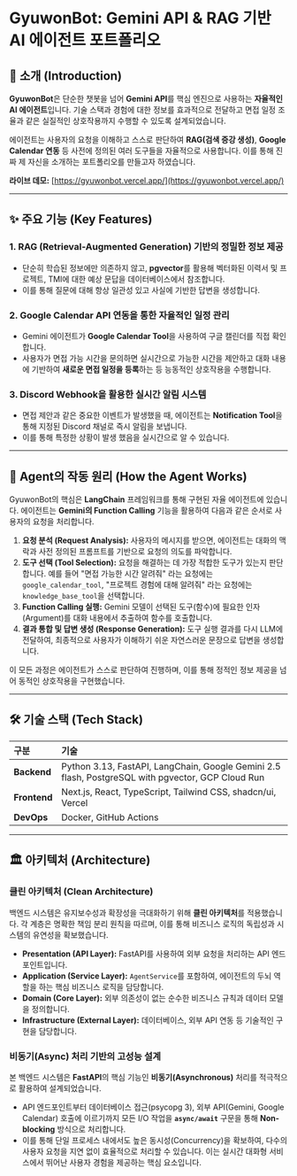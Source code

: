 # GyuwonBot: Gemini API & RAG 기반 AI 에이전트 포트폴리오

## 📖 소개 (Introduction)

**GyuwonBot**은 단순한 챗봇을 넘어 **Gemini API**를 핵심 엔진으로 사용하는 **자율적인 AI 에이전트**입니다. 기술 스택과 경험에 대한 정보를 효과적으로 전달하고 면접 일정 조율과 같은 실질적인 상호작용까지 수행할 수 있도록 설계되었습니다. 

에이전트는 사용자의 요청을 이해하고 스스로 판단하여 **RAG(검색 증강 생성)**, **Google Calendar 연동** 등 사전에 정의된 여러 도구들을 자율적으로 사용합니다. 이를 통해 진짜 제 자신을 소개하는 포트폴리오를 만들고자 하였습니다.

**라이브 데모:** [https://gyuwonbot.vercel.app/](https://gyuwonbot.vercel.app/)

---

## ✨ 주요 기능 (Key Features)

### 1. RAG (Retrieval-Augmented Generation) 기반의 정밀한 정보 제공

*   단순히 학습된 정보에만 의존하지 않고, **pgvector**를 활용해 벡터화된 이력서 및 프로젝트, TMI에 대한 예상 문답을 데이터베이스에서 참조합니다.
*   이를 통해 질문에 대해 항상 일관성 있고 사실에 기반한 답변을 생성합니다.

### 2. Google Calendar API 연동을 통한 자율적인 일정 관리

*   Gemini 에이전트가 **Google Calendar Tool**을 사용하여 구글 캘린더를 직접 확인합니다.
*   사용자가 면접 가능 시간을 문의하면 실시간으로 가능한 시간을 제안하고 대화 내용에 기반하여 **새로운 면접 일정을 등록**하는 등 능동적인 상호작용을 수행합니다.

### 3. Discord Webhook을 활용한 실시간 알림 시스템

*   면접 제안과 같은 중요한 이벤트가 발생했을 때, 에이전트는 **Notification Tool**을 통해 지정된 Discord 채널로 즉시 알림을 보냅니다.
*   이를 통해 특정한 상황이 발생 했음을 실시간으로 알 수 있습니다.

---

## 🤖 Agent의 작동 원리 (How the Agent Works)

GyuwonBot의 핵심은 **LangChain** 프레임워크를 통해 구현된 자율 에이전트에 있습니다. 에이전트는 **Gemini의 Function Calling** 기능을 활용하여 다음과 같은 순서로 사용자의 요청을 처리합니다.

1.  **요청 분석 (Request Analysis):** 사용자의 메시지를 받으면, 에이전트는 대화의 맥락과 사전 정의된 프롬프트를 기반으로 요청의 의도를 파악합니다.
2.  **도구 선택 (Tool Selection):** 요청을 해결하는 데 가장 적합한 도구가 있는지 판단합니다. 예를 들어 "면접 가능한 시간 알려줘" 라는 요청에는 `google_calendar_tool`, "프로젝트 경험에 대해 알려줘" 라는 요청에는 `knowledge_base_tool`을 선택합니다.
3.  **Function Calling 실행:** Gemini 모델이 선택된 도구(함수)에 필요한 인자(Argument)를 대화 내용에서 추출하여 함수를 호출합니다.
4.  **결과 통합 및 답변 생성 (Response Generation):** 도구 실행 결과를 다시 LLM에 전달하여, 최종적으로 사용자가 이해하기 쉬운 자연스러운 문장으로 답변을 생성합니다.

이 모든 과정은 에이전트가 스스로 판단하여 진행하며, 이를 통해 정적인 정보 제공을 넘어 동적인 상호작용을 구현했습니다.

---

## 🛠️ 기술 스택 (Tech Stack)

| 구분 | 기술 |
| :--- | :--- |
| **Backend** | Python 3.13, FastAPI, LangChain, Google Gemini 2.5 flash, PostgreSQL with pgvector, GCP Cloud Run |
| **Frontend** | Next.js, React, TypeScript, Tailwind CSS, shadcn/ui, Vercel |
| **DevOps** | Docker, GitHub Actions |

---

## 🏛️ 아키텍처 (Architecture)

### 클린 아키텍처 (Clean Architecture)

백엔드 시스템은 유지보수성과 확장성을 극대화하기 위해 **클린 아키텍처**를 적용했습니다. 각 계층은 명확한 책임 분리 원칙을 따르며, 이를 통해 비즈니스 로직의 독립성과 시스템의 유연성을 확보했습니다.

*   **Presentation (API Layer):** FastAPI를 사용하여 외부 요청을 처리하는 API 엔드포인트입니다.
*   **Application (Service Layer):** `AgentService`를 포함하여, 에이전트의 두뇌 역할을 하는 핵심 비즈니스 로직을 담당합니다.
*   **Domain (Core Layer):** 외부 의존성이 없는 순수한 비즈니스 규칙과 데이터 모델을 정의합니다.
*   **Infrastructure (External Layer):** 데이터베이스, 외부 API 연동 등 기술적인 구현을 담당합니다.

### 비동기(Async) 처리 기반의 고성능 설계

본 백엔드 시스템은 **FastAPI**의 핵심 기능인 **비동기(Asynchronous)** 처리를 적극적으로 활용하여 설계되었습니다.

*   API 엔드포인트부터 데이터베이스 접근(psycopg 3), 외부 API(Gemini, Google Calendar) 호출에 이르기까지 모든 I/O 작업을 **`async/await`** 구문을 통해 **Non-blocking** 방식으로 처리합니다.
*   이를 통해 단일 프로세스 내에서도 높은 동시성(Concurrency)을 확보하여, 다수의 사용자 요청을 지연 없이 효율적으로 처리할 수 있습니다. 이는 실시간 대화형 서비스에서 뛰어난 사용자 경험을 제공하는 핵심 요소입니다.